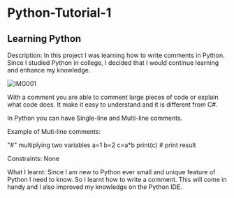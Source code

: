 # Python-Tutorial-1

## Learning Python ##

Description: In this project I was learning how to write comments in Python. Since I studied Python in college, I decided that I would continue learning and enhance my knowledge.

![IMG001](https://user-images.githubusercontent.com/45819118/71121604-abf68800-21d6-11ea-8f19-d8dbb052546b.PNG)


With a comment you are able to comment large pieces of code or explain what code does. It make it easy to understand and it is different from C#.

In Python you can have Single-line and Multi-line comments. 

Example of Muti-line comments:

"#" multiplying two variables
a=1
b=2
c=a*b
print(c) # print result

Constraints: None

What I learnt: Since I am new to Python ever small and unique feature of Python I need to know. So I learnt how to write a comment. This will come in handy and I also improved my knowledge on the Python IDE.
